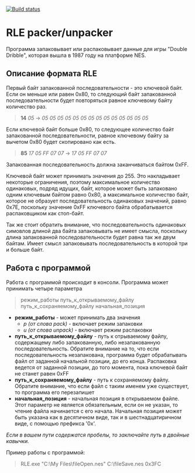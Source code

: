 [![Build status](https://ci.appveyor.com/api/projects/status/kc45ibad8ce19c3q?svg=true)](https://ci.appveyor.com/project/Ace-Lightning/rle)

# RLE packer/unpacker
Программа запаковывает или распаковывает данные для игры "Double Dribble", которая вышла в 1987 году на платформе NES.

## Описание формата RLE
Первый байт запакованной последовательности - это ключевой байт. Если он меньше или равен 0x80, то следующий байт запакованной последовательности будет повторяться равное ключевому байту количество раз. 

> **14** *05* -> *05 05 05 05 05 05 05 05 05 05 05 05 05 05* 

Если ключевой байт больше 0x80, то следующее количество байт запакованной последовательности, равное ключевому байту за вычетом 0x80 будет скопировано как есть. 

> **85** *17 05 FF 07 07* -> *17 05 FF 07 07*

Запакованная последовательность должна заканчиваться байтом 0xFF. 

Ключевой байт может принимать значения до 255. Это накладывает некоторые ограничения, поэтому максимальное количество одинаковых, подряд идущих, байт, которое может быть запаковано одним ключевым байтом равно 0x80, а максимальное количество байт, которое не образует последовательность одинаковых значений, равно 0x7E, поскольку значение 0xFF ключевого байта обрабатывается распаковщиком как стоп-байт. 

Так же стоит обратить внимание, что последовательность одинаковых симовлов длиной два байта запаковывать не имеет смысла, поскольку длина запакованной последовательности будет равна так же двум байтам. Имеет смысл запаковывать последовательность в которой три и больше байт.

## Работа с программой
Работа с программой происходит в консоли. Программа может принимать четыре параметра

> режим\_работы путь\_к\_открываемому\_файлу путь\_к\_сохраняемому\_файлу начальная\_позиция

- **режим\_работы** - может принимать два значения
	- *p (от слова pack)* - включает режим запаковки
	- *u (от слова unpack)* - включает режим распаковки
- **путь\_к\_открываемому\_файлу** - путь к отрываемому файлу, содержащему либо запакованную, либо незапакованную последовательность. Обратите внимание на то, что если последовательность незапакована, программа будет обрабатывать файл от заданной начальной позиции, до его конца. Распаковка ведется от заданной позиции, до того момента, пока ключевой байт не станет равен 0xFF
- **путь\_к\_сохраняемому\_файлу** - путь к сохраняемому файлу. Обратите внимание, что если файл с таким именем уже существует, то программа его перезапишет
- **начальная\_позиция** - начальная позиция в открываемом файле. Этот параметр не является обязательным, если он не указан, то чтение файла начинается с его начала. Начальная позиция может быть указана как в десятичном виде, так и в шестнадцатиричном виде, с помощью префикса '0x'.

*Если в вашем пути содержатся пробелы, то заключайте путь в двойные кавычки.*

Пример работы с программой:
> RLE.exe "C:\My Files\fileOpen.nes" C:\fileSave.nes 0x3FC
